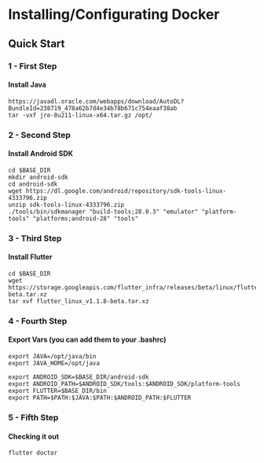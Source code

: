 # Installing/Configurating Docker

## Quick Start

### 1 - First Step
#### Install Java

```
https://javadl.oracle.com/webapps/download/AutoDL?BundleId=238719_478a62b7d4e34b78b671c754eaaf38ab  
tar -vxf jre-8u211-linux-x64.tar.gz /opt/
```

### 2 - Second Step
#### Install Android SDK

```
cd $BASE_DIR
mkdir android-sdk
cd android-sdk
wget https://dl.google.com/android/repository/sdk-tools-linux-4333796.zip
unzip sdk-tools-linux-4333796.zip
./tools/bin/sdkmanager "build-tools;28.0.3" "emulator" "platform-tools" "platforms;android-28" "tools"
```


### 3 - Third Step
#### Install Flutter

```
cd $BASE_DIR
wget https://storage.googleapis.com/flutter_infra/releases/beta/linux/flutter_linux_v1.1.8-beta.tar.xz
tar xvf flutter_linux_v1.1.8-beta.tar.xz
```


### 4 - Fourth Step
#### Export Vars (you can add them to your .bashrc)

```
export JAVA=/opt/java/bin
export JAVA_HOME=/opt/java

export ANDROID_SDK=$BASE_DIR/android-sdk
export ANDROID_PATH=$ANDROID_SDK/tools:$ANDROID_SDK/platform-tools
export FLUTTER=$BASE_DIR/bin
export PATH=$PATH:$JAVA:$PATH:$ANDROID_PATH:$FLUTTER
```


### 5 - Fifth Step
#### Checking it out

```
flutter doctor
```

